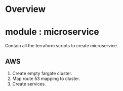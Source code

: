 # Overview


# module : microservice
Contain all the terraform scripts to create microservice.

## AWS
1. Create empty fargate cluster.
2. Map route 53 mapping to cluster.
3. Create services.

